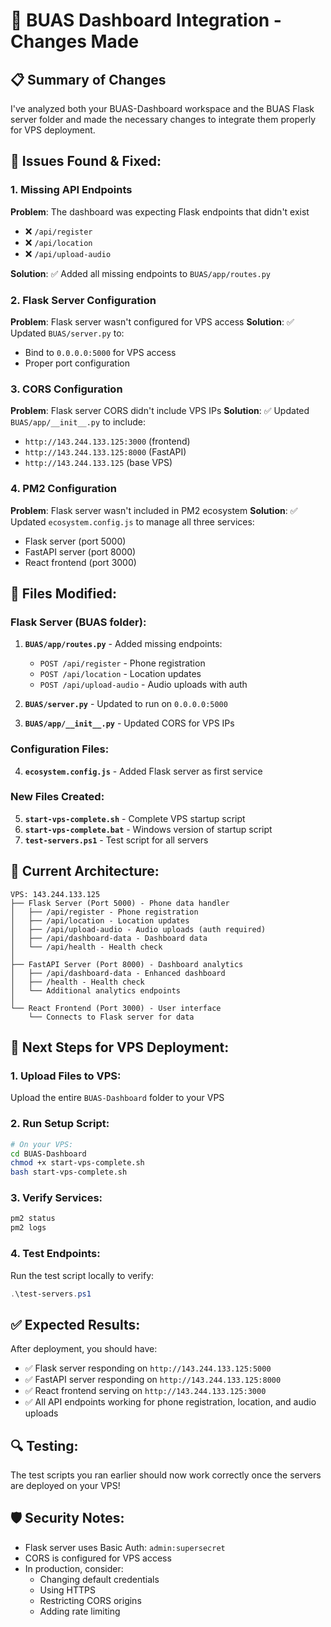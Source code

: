 # 🔧 BUAS Dashboard Integration - Changes Made

## 📋 **Summary of Changes**

I've analyzed both your BUAS-Dashboard workspace and the BUAS Flask server folder and made the necessary changes to integrate them properly for VPS deployment.

## 🚨 **Issues Found & Fixed:**

### **1. Missing API Endpoints**
**Problem**: The dashboard was expecting Flask endpoints that didn't exist
- ❌ `/api/register` 
- ❌ `/api/location`  
- ❌ `/api/upload-audio`

**Solution**: ✅ Added all missing endpoints to `BUAS/app/routes.py`

### **2. Flask Server Configuration**
**Problem**: Flask server wasn't configured for VPS access
**Solution**: ✅ Updated `BUAS/server.py` to:
- Bind to `0.0.0.0:5000` for VPS access
- Proper port configuration

### **3. CORS Configuration**
**Problem**: Flask server CORS didn't include VPS IPs
**Solution**: ✅ Updated `BUAS/app/__init__.py` to include:
- `http://143.244.133.125:3000` (frontend)
- `http://143.244.133.125:8000` (FastAPI)
- `http://143.244.133.125` (base VPS)

### **4. PM2 Configuration**
**Problem**: Flask server wasn't included in PM2 ecosystem
**Solution**: ✅ Updated `ecosystem.config.js` to manage all three services:
- Flask server (port 5000)
- FastAPI server (port 8000)  
- React frontend (port 3000)

## 📁 **Files Modified:**

### **Flask Server (BUAS folder):**
1. **`BUAS/app/routes.py`** - Added missing endpoints:
   - `POST /api/register` - Phone registration
   - `POST /api/location` - Location updates
   - `POST /api/upload-audio` - Audio uploads with auth

2. **`BUAS/server.py`** - Updated to run on `0.0.0.0:5000`

3. **`BUAS/app/__init__.py`** - Updated CORS for VPS IPs

### **Configuration Files:**
4. **`ecosystem.config.js`** - Added Flask server as first service

### **New Files Created:**
5. **`start-vps-complete.sh`** - Complete VPS startup script
6. **`start-vps-complete.bat`** - Windows version of startup script  
7. **`test-servers.ps1`** - Test script for all servers

## 🎯 **Current Architecture:**

```
VPS: 143.244.133.125
├── Flask Server (Port 5000) - Phone data handler
│   ├── /api/register - Phone registration
│   ├── /api/location - Location updates  
│   ├── /api/upload-audio - Audio uploads (auth required)
│   ├── /api/dashboard-data - Dashboard data
│   └── /api/health - Health check
│
├── FastAPI Server (Port 8000) - Dashboard analytics
│   ├── /api/dashboard-data - Enhanced dashboard
│   ├── /health - Health check
│   └── Additional analytics endpoints
│
└── React Frontend (Port 3000) - User interface
    └── Connects to Flask server for data
```

## 🚀 **Next Steps for VPS Deployment:**

### **1. Upload Files to VPS:**
Upload the entire `BUAS-Dashboard` folder to your VPS

### **2. Run Setup Script:**
```bash
# On your VPS:
cd BUAS-Dashboard
chmod +x start-vps-complete.sh
bash start-vps-complete.sh
```

### **3. Verify Services:**
```bash
pm2 status
pm2 logs
```

### **4. Test Endpoints:**
Run the test script locally to verify:
```powershell
.\test-servers.ps1
```

## ✅ **Expected Results:**
After deployment, you should have:
- ✅ Flask server responding on `http://143.244.133.125:5000`
- ✅ FastAPI server responding on `http://143.244.133.125:8000`  
- ✅ React frontend serving on `http://143.244.133.125:3000`
- ✅ All API endpoints working for phone registration, location, and audio uploads

## 🔍 **Testing:**
The test scripts you ran earlier should now work correctly once the servers are deployed on your VPS!

## 🛡️ **Security Notes:**
- Flask server uses Basic Auth: `admin:supersecret`
- CORS is configured for VPS access
- In production, consider:
  - Changing default credentials
  - Using HTTPS
  - Restricting CORS origins
  - Adding rate limiting

